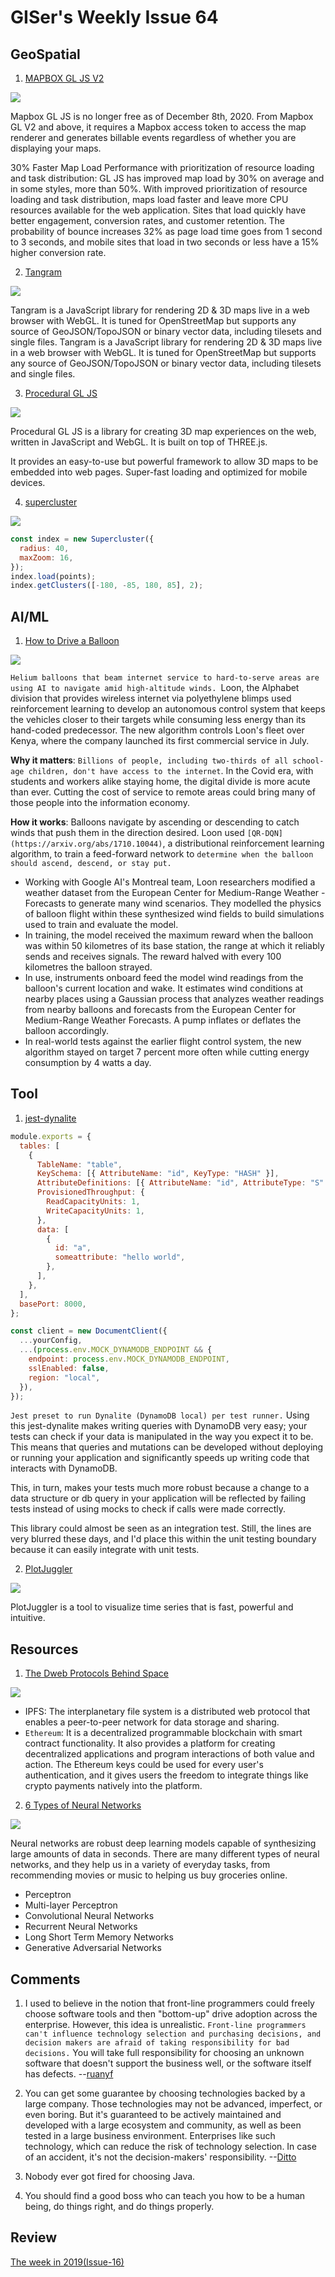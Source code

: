 # GISer's Weekly Issue 64

## GeoSpatial

1. [MAPBOX GL JS V2](https://www.mapbox.com/blog/mapbox-gl-js-v2-3d-maps-camera-api-sky-api-launch)

![](https://assets.website-files.com/5f2a93fe880654a977c51043/5fcfb4872fa0f55a8a3a85e6_Graph_mpl.png)

Mapbox GL JS is no longer free as of December 8th, 2020. From Mapbox GL V2 and above, it requires a Mapbox access token to access the map renderer and generates billable events regardless of whether you are displaying your maps.

30% Faster Map Load Performance with prioritization of resource loading and task distribution: GL JS has improved map load by 30% on average and in some styles, more than 50%. With improved prioritization of resource loading and task distribution, maps load faster and leave more CPU resources available for the web application. Sites that load quickly have better engagement, conversion rates, and customer retention. The probability of bounce increases 32% as page load time goes from 1 second to 3 seconds, and mobile sites that load in two seconds or less have a 15% higher conversion rate.

2. [Tangram](https://github.com/tangrams/tangram)

![](https://cloud.githubusercontent.com/assets/459970/7569087/8cd14df6-f7d4-11e4-8360-db31790d2bbf.png)

Tangram is a JavaScript library for rendering 2D & 3D maps live in a web browser with WebGL. It is tuned for OpenStreetMap but supports any source of GeoJSON/TopoJSON or binary vector data, including tilesets and single files. Tangram is a JavaScript library for rendering 2D & 3D maps live in a web browser with WebGL. It is tuned for OpenStreetMap but supports any source of GeoJSON/TopoJSON or binary vector data, including tilesets and single files.

3. [Procedural GL JS](https://felixpalmer.github.io/new-zealand-3d/)

![](https://raw.githubusercontent.com/felixpalmer/procedural-gl-js/main/screenshots/title.jpg)

Procedural GL JS is a library for creating 3D map experiences on the web, written in JavaScript and WebGL. It is built on top of THREE.js.

It provides an easy-to-use but powerful framework to allow 3D maps to be embedded into web pages. Super-fast loading and optimized for mobile devices.

4. [supercluster](https://github.com/mapbox/supercluster)

![](https://cloud.githubusercontent.com/assets/25395/11857351/43407b46-a40c-11e5-8662-e99ab1cd2cb7.gif)

```js
const index = new Supercluster({
  radius: 40,
  maxZoom: 16,
});
index.load(points);
index.getClusters([-180, -85, 180, 85], 2);
```

## AI/ML

1. [How to Drive a Balloon](https://blog.deeplearning.ai/blog/the-batch-autonomous-helium-balloons-seeing-eye-ai-muppet-models-estimate-weights-and-measures-labor-unions-fight-automation)

![](https://blog.deeplearning.ai/hubfs/LOON.gif)

`Helium balloons that beam internet service to hard-to-serve areas are using AI to navigate amid high-altitude winds. `Loon, the Alphabet division that provides wireless internet via polyethylene blimps used reinforcement learning to develop an autonomous control system that keeps the vehicles closer to their targets while consuming less energy than its hand-coded predecessor. The new algorithm controls Loon's fleet over Kenya, where the company launched its first commercial service in July.

**Why it matters**: `Billions of people, including two-thirds of all school-age children, don't have access to the internet`. In the Covid era, with students and workers alike staying home, the digital divide is more acute than ever. Cutting the cost of service to remote areas could bring many of those people into the information economy.

**How it works**: Balloons navigate by ascending or descending to catch winds that push them in the direction desired. Loon used `[QR-DQN](https://arxiv.org/abs/1710.10044)`, a distributional reinforcement learning algorithm, to train a feed-forward network to `determine when the balloon should ascend, descend, or stay put.`

- Working with Google AI's Montreal team, Loon researchers modified a weather dataset from the European Center for Medium-Range Weather - Forecasts to generate many wind scenarios. They modelled the physics of balloon flight within these synthesized wind fields to build simulations used to train and evaluate the model.
- In training, the model received the maximum reward when the balloon was within 50 kilometres of its base station, the range at which it reliably sends and receives signals. The reward halved with every 100 kilometres the balloon strayed.
- In use, instruments onboard feed the model wind readings from the balloon's current location and wake. It estimates wind conditions at nearby places using a Gaussian process that analyzes weather readings from nearby balloons and forecasts from the European Center for Medium-Range Weather Forecasts. A pump inflates or deflates the balloon accordingly.
- In real-world tests against the earlier flight control system, the new algorithm stayed on target 7 percent more often while cutting energy consumption by 4 watts a day.

## Tool

1. [jest-dynalite](https://github.com/freshollie/jest-dynalite)

```js
module.exports = {
  tables: [
    {
      TableName: "table",
      KeySchema: [{ AttributeName: "id", KeyType: "HASH" }],
      AttributeDefinitions: [{ AttributeName: "id", AttributeType: "S" }],
      ProvisionedThroughput: {
        ReadCapacityUnits: 1,
        WriteCapacityUnits: 1,
      },
      data: [
        {
          id: "a",
          someattribute: "hello world",
        },
      ],
    },
  ],
  basePort: 8000,
};

const client = new DocumentClient({
  ...yourConfig,
  ...(process.env.MOCK_DYNAMODB_ENDPOINT && {
    endpoint: process.env.MOCK_DYNAMODB_ENDPOINT,
    sslEnabled: false,
    region: "local",
  }),
});
```

`Jest preset to run Dynalite (DynamoDB local) per test runner.` Using this jest-dynalite makes writing queries with DynamoDB very easy; your tests can check if your data is manipulated in the way you expect it to be. This means that queries and mutations can be developed without deploying or running your application and significantly speeds up writing code that interacts with DynamoDB.

This, in turn, makes your tests much more robust because a change to a data structure or db query in your application will be reflected by failing tests instead of using mocks to check if calls were made correctly.

This library could almost be seen as an integration test. Still, the lines are very blurred these days, and I'd place this within the unit testing boundary because it can easily integrate with unit tests.

2. [PlotJuggler](https://github.com/facontidavide/PlotJuggler)

![](https://github.com/facontidavide/PlotJuggler/raw/main/docs/plotjuggler3.gif)

PlotJuggler is a tool to visualize time series that is fast, powerful and intuitive.

## Resources

1. [The Dweb Protocols Behind Space](https://blog.space.storage/posts/the-dweb-protocols-behind-space)

![](https://fleek-team-bucket.storage.fleek.co/thumbnails-blog/Dweb%20Stack.jpg)

- IPFS: The interplanetary file system is a distributed web protocol that enables a peer-to-peer network for data storage and sharing.
- `Ethereum`: It is a decentralized programmable blockchain with smart contract functionality. It also provides a platform for creating decentralized applications and program interactions of both value and action. The Ethereum keys could be used for every user's authentication, and it gives users the freedom to integrate things like crypto payments natively into the platform.

2. [6 Types of Neural Networks](https://lionbridge.ai/articles/6-types-of-neural-networks-every-data-scientist-must-know/)

![](https://lionbridge.ai/wp-content/uploads/2020/11/02-3.png)

Neural networks are robust deep learning models capable of synthesizing large amounts of data in seconds. There are many different types of neural networks, and they help us in a variety of everyday tasks, from recommending movies or music to helping us buy groceries online.

- Perceptron
- Multi-layer Perceptron
- Convolutional Neural Networks
- Recurrent Neural Networks
- Long Short Term Memory Networks
- Generative Adversarial Networks

## Comments

1.  I used to believe in the notion that front-line programmers could freely choose software tools and then "bottom-up" drive adoption across the enterprise. However, this idea is unrealistic. `Front-line programmers can't influence technology selection and purchasing decisions, and decision makers are afraid of taking responsibility for bad decisions.` You will take full responsibility for choosing an unknown software that doesn't support the business well, or the software itself has defects.
    --[ruanyf](https://github.com/ruanyf/weekly/blob/master/docs/issue-137.md)

2.  You can get some guarantee by choosing technologies backed by a large company. Those technologies may not be advanced, imperfect, or even boring. But it's guaranteed to be actively maintained and developed with a large ecosystem and community, as well as been tested in a large business environment. Enterprises like such technology, which can reduce the risk of technology selection. In case of an accident, it's not the decision-makers' responsibility.
    --[Ditto](https://github.com/ruanyf/weekly/blob/master/docs/issue-137.md)

3.  Nobody ever got fired for choosing Java.

4.  You should find a good boss who can teach you how to be a human being, do things right, and do things properly.

## Review

[The week in 2019(Issue-16)](https://github.com/lkcozy/weekly/blob/master/docs/issue-16.md)
